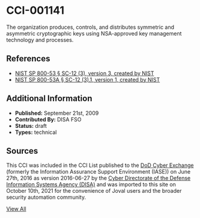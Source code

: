 # CCI-001141

The organization produces, controls, and distributes symmetric and asymmetric cryptographic keys using NSA-approved key management technology and processes.

## References ##

* [NIST SP 800-53 § SC-12 (3), version 3, created by NIST](http://csrc.nist.gov/publications/PubsSPs.html)
* [NIST SP 800-53A § SC-12 (3).1, version 1, created by NIST](http://csrc.nist.gov/publications/PubsSPs.html)


## Additional Information ##

* **Published:** September 21st, 2009
* **Contributed By:** DISA FSO
* **Status:** draft
* **Types:** technical

## Sources ##

This CCI was included in the CCI List published to the [DoD Cyber Exchange](https://public.cyber.mil/stigs/cci/)
(formerly the Information Assurance Support Environment (IASE)) on June 27th, 2016 as version
2016-06-27 by the [Cyber Directorate of the Defense Information Systems Agency (DISA)](https://public.cyber.mil/about-cyber/)
and was imported to this site on October 10th, 2021 for the convenience of Joval users and the broader
security automation community.

[View All](../README.md)
